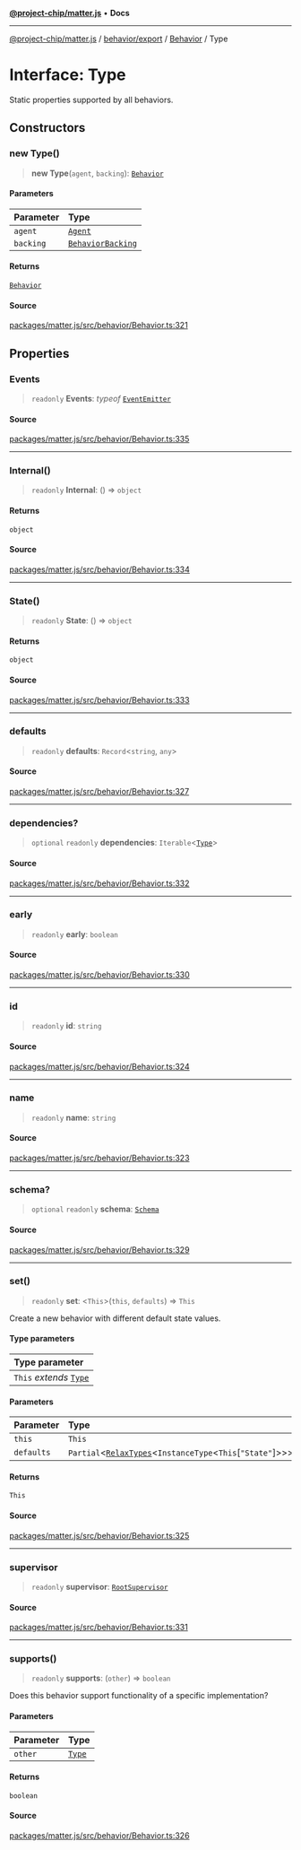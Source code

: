 [**@project-chip/matter.js**](../../../../../README.md) • **Docs**

***

[@project-chip/matter.js](../../../../../modules.md) / [behavior/export](../../../README.md) / [Behavior](../README.md) / Type

# Interface: Type

Static properties supported by all behaviors.

## Constructors

### new Type()

> **new Type**(`agent`, `backing`): [`Behavior`](../../../classes/Behavior.md)

#### Parameters

| Parameter | Type |
| :------ | :------ |
| `agent` | [`Agent`](../../../../../endpoint/export/classes/Agent.md) |
| `backing` | [`BehaviorBacking`](../../../../cluster/export/-internal-/classes/BehaviorBacking.md) |

#### Returns

[`Behavior`](../../../classes/Behavior.md)

#### Source

[packages/matter.js/src/behavior/Behavior.ts:321](https://github.com/project-chip/matter.js/blob/7a8cbb56b87d4ccf34bec5a9a95ab40a1711324f/packages/matter.js/src/behavior/Behavior.ts#L321)

## Properties

### Events

> `readonly` **Events**: *typeof* [`EventEmitter`](../../../../../util/export/namespaces/EventEmitter/README.md)

#### Source

[packages/matter.js/src/behavior/Behavior.ts:335](https://github.com/project-chip/matter.js/blob/7a8cbb56b87d4ccf34bec5a9a95ab40a1711324f/packages/matter.js/src/behavior/Behavior.ts#L335)

***

### Internal()

> `readonly` **Internal**: () => `object`

#### Returns

`object`

#### Source

[packages/matter.js/src/behavior/Behavior.ts:334](https://github.com/project-chip/matter.js/blob/7a8cbb56b87d4ccf34bec5a9a95ab40a1711324f/packages/matter.js/src/behavior/Behavior.ts#L334)

***

### State()

> `readonly` **State**: () => `object`

#### Returns

`object`

#### Source

[packages/matter.js/src/behavior/Behavior.ts:333](https://github.com/project-chip/matter.js/blob/7a8cbb56b87d4ccf34bec5a9a95ab40a1711324f/packages/matter.js/src/behavior/Behavior.ts#L333)

***

### defaults

> `readonly` **defaults**: `Record`\<`string`, `any`\>

#### Source

[packages/matter.js/src/behavior/Behavior.ts:327](https://github.com/project-chip/matter.js/blob/7a8cbb56b87d4ccf34bec5a9a95ab40a1711324f/packages/matter.js/src/behavior/Behavior.ts#L327)

***

### dependencies?

> `optional` `readonly` **dependencies**: `Iterable`\<[`Type`](Type.md)\>

#### Source

[packages/matter.js/src/behavior/Behavior.ts:332](https://github.com/project-chip/matter.js/blob/7a8cbb56b87d4ccf34bec5a9a95ab40a1711324f/packages/matter.js/src/behavior/Behavior.ts#L332)

***

### early

> `readonly` **early**: `boolean`

#### Source

[packages/matter.js/src/behavior/Behavior.ts:330](https://github.com/project-chip/matter.js/blob/7a8cbb56b87d4ccf34bec5a9a95ab40a1711324f/packages/matter.js/src/behavior/Behavior.ts#L330)

***

### id

> `readonly` **id**: `string`

#### Source

[packages/matter.js/src/behavior/Behavior.ts:324](https://github.com/project-chip/matter.js/blob/7a8cbb56b87d4ccf34bec5a9a95ab40a1711324f/packages/matter.js/src/behavior/Behavior.ts#L324)

***

### name

> `readonly` **name**: `string`

#### Source

[packages/matter.js/src/behavior/Behavior.ts:323](https://github.com/project-chip/matter.js/blob/7a8cbb56b87d4ccf34bec5a9a95ab40a1711324f/packages/matter.js/src/behavior/Behavior.ts#L323)

***

### schema?

> `optional` `readonly` **schema**: [`Schema`](../../../../cluster/export/-internal-/README.md#schema)

#### Source

[packages/matter.js/src/behavior/Behavior.ts:329](https://github.com/project-chip/matter.js/blob/7a8cbb56b87d4ccf34bec5a9a95ab40a1711324f/packages/matter.js/src/behavior/Behavior.ts#L329)

***

### set()

> `readonly` **set**: \<`This`\>(`this`, `defaults`) => `This`

Create a new behavior with different default state values.

#### Type parameters

| Type parameter |
| :------ |
| `This` *extends* [`Type`](Type.md) |

#### Parameters

| Parameter | Type |
| :------ | :------ |
| `this` | `This` |
| `defaults` | `Partial`\<[`RelaxTypes`](../../../../../cluster/export/namespaces/ClusterType/README.md#relaxtypesv)\<`InstanceType`\<`This`\[`"State"`\]\>\>\> |

#### Returns

`This`

#### Source

[packages/matter.js/src/behavior/Behavior.ts:325](https://github.com/project-chip/matter.js/blob/7a8cbb56b87d4ccf34bec5a9a95ab40a1711324f/packages/matter.js/src/behavior/Behavior.ts#L325)

***

### supervisor

> `readonly` **supervisor**: [`RootSupervisor`](../../../../cluster/export/-internal-/classes/RootSupervisor.md)

#### Source

[packages/matter.js/src/behavior/Behavior.ts:331](https://github.com/project-chip/matter.js/blob/7a8cbb56b87d4ccf34bec5a9a95ab40a1711324f/packages/matter.js/src/behavior/Behavior.ts#L331)

***

### supports()

> `readonly` **supports**: (`other`) => `boolean`

Does this behavior support functionality of a specific implementation?

#### Parameters

| Parameter | Type |
| :------ | :------ |
| `other` | [`Type`](Type.md) |

#### Returns

`boolean`

#### Source

[packages/matter.js/src/behavior/Behavior.ts:326](https://github.com/project-chip/matter.js/blob/7a8cbb56b87d4ccf34bec5a9a95ab40a1711324f/packages/matter.js/src/behavior/Behavior.ts#L326)
